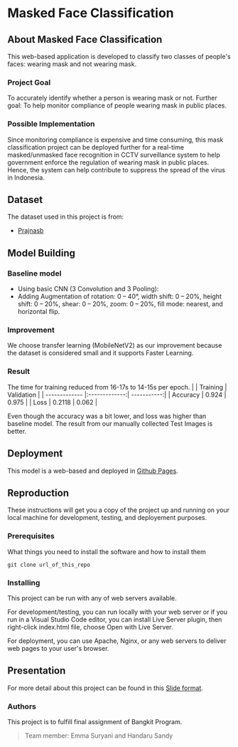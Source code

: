 # Masked Face Classification

## About Masked Face Classification
This web-based application is developed to classify two classes of people's faces: wearing mask and not wearing mask.

### Project Goal
To accurately identify whether a person is wearing mask or not.
Further goal: To help monitor compliance of people wearing mask in public places.

### Possible Implementation

Since monitoring compliance is expensive and time consuming, this mask classification project can be deployed further for a real-time masked/unmasked face recognition in CCTV surveillance system to help government enforce the regulation of wearing mask in public places. Hence, the system can help contribute to suppress the spread of the virus in Indonesia.

## Dataset
The dataset used in this project is from: 
* [Prajnasb](https://github.com/prajnasb/observations/)

## Model Building

### Baseline model
* Using basic CNN (3 Convolution and 3 Pooling):
* Adding Augmentation of rotation: 0 – 40°, width shift: 0 – 20%, height shift: 0 – 20%, shear: 0 – 20%, zoom: 0 – 20%, fill mode: nearest, and horizontal flip.

### Improvement
We choose transfer learning (MobileNetV2) as our improvement because the dataset is considered small and it supports Faster Learning.

### Result
The time for training reduced from 16-17s to 14-15s per epoch. 
|               | Training      | Validation  |
| ------------- |:-------------:| -----------:|
| Accuracy      | 0.924         | 0.975       |
| Loss          | 0.2118        | 0.062       |

Even though the accuracy was a bit lower, and loss was higher than baseline model. The result from our manually collected Test Images is better.

## Deployment 
This model is a web-based and deployed in [Github Pages](https://hoboroots.github.io/masked_face_classification).

## Reproduction

These instructions will get you a copy of the project up and running on your local machine for development, testing, and deployement purposes. 

### Prerequisites

What things you need to install the software and how to install them

```
git clone url_of_this_repo
```

### Installing

This project can be run with any of web servers available. 

For development/testing, you can run locally with your web server or if you run in a Visual Studio Code editor, you can install Live Server plugin, then right-click index.html file, choose Open with Live Server.

For deployment, you can use Apache, Nginx, or any web servers to deliver web pages to your user's browser. 

## Presentation

For more detail about this project can be found in this [Slide format](https://docs.google.com/presentation/d/1lhoT7nwMqcDaze_fCHscIxv8dQY-PGUUmW9yoF_b6wo/edit?usp=sharing).

### Authors

This project is to fulfill final assignment of Bangkit Program.
> Team member: Emma Suryani and Handaru Sandy
